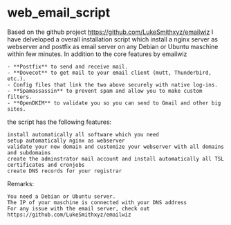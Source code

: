 # web_email_script
Based on the github project https://github.com/LukeSmithxyz/emailwiz I have delveloped a overall installation script which install a nginx server as webserver and postfix as email server on any Debian or Ubuntu maschine within few minutes. In addition to the core features by emailwiz

    - **Postfix** to send and receive mail.
    - **Dovecot** to get mail to your email client (mutt, Thunderbird, etc.).
    - Config files that link the two above securely with native log-ins.
    - **Spamassassin** to prevent spam and allow you to make custom filters.
    - **OpenDKIM** to validate you so you can send to Gmail and other big sites.

the script has the following features: 
    
    install automatically all software which you need
    setup automatically nginx as webserver
    validate your new domain and customize your webserver with all domains and subdomains
    create the adminstrator mail account and install automatically all TSL certificates and cronjobs
    create DNS records for your registrar

Remarks:

    You need a Debian or Ubuntu server. 
    The IP of your maschine is connected with your DNS address
    For any issue with the email server, check out https://github.com/LukeSmithxyz/emailwiz



